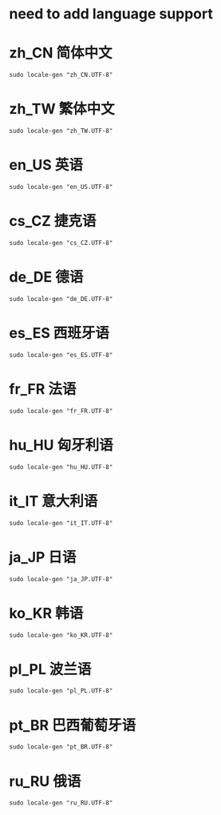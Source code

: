 
# need to add language support


# zh_CN	简体中文

```
sudo locale-gen "zh_CN.UTF-8"
```

# zh_TW	繁体中文

```
sudo locale-gen "zh_TW.UTF-8"
```

# en_US	英语

```
sudo locale-gen "en_US.UTF-8"
```

# cs_CZ	捷克语

```
sudo locale-gen "cs_CZ.UTF-8"
```

# de_DE	德语

```
sudo locale-gen "de_DE.UTF-8"
```

# es_ES	西班牙语

```
sudo locale-gen "es_ES.UTF-8"
```

# fr_FR	法语

```
sudo locale-gen "fr_FR.UTF-8"
```

# hu_HU	匈牙利语

```
sudo locale-gen "hu_HU.UTF-8"
```

# it_IT	意大利语

```
sudo locale-gen "it_IT.UTF-8"
```

# ja_JP	日语

```
sudo locale-gen "ja_JP.UTF-8"
```

# ko_KR	韩语

```
sudo locale-gen "ko_KR.UTF-8"
```

# pl_PL	波兰语

```
sudo locale-gen "pl_PL.UTF-8"
```

# pt_BR	巴西葡萄牙语

```
sudo locale-gen "pt_BR.UTF-8"
```

# ru_RU	俄语

```
sudo locale-gen "ru_RU.UTF-8"
```
